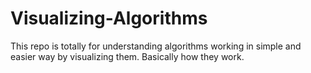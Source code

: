 # Visualizing-Algorithms

This repo is totally for understanding algorithms working in simple and easier way by visualizing them.
Basically how they work.
